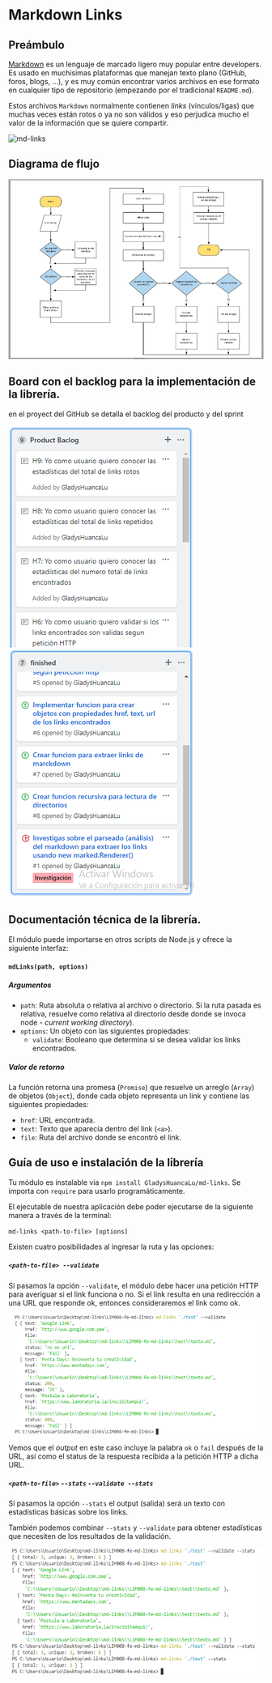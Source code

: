 # Markdown Links

## Preámbulo

[Markdown](https://es.wikipedia.org/wiki/Markdown) es un lenguaje de marcado
ligero muy popular entre developers. Es usado en muchísimas plataformas que
manejan texto plano (GitHub, foros, blogs, ...), y es muy común
encontrar varios archivos en ese formato en cualquier tipo de repositorio
(empezando por el tradicional `README.md`).

Estos archivos `Markdown` normalmente contienen _links_ (vínculos/ligas) que
muchas veces están rotos o ya no son válidos y eso perjudica mucho el valor de
la información que se quiere compartir.


![md-links](https://user-images.githubusercontent.com/110297/42118443-b7a5f1f0-7bc8-11e8-96ad-9cc5593715a6.jpg)

## Diagrama de flujo

![Diagrama de flujo](./img/diagramaDeFlujo.png "Diagrama de flujo")

## Board con el backlog para la implementación de la librería.

en el proyect del GitHub se detalla el backlog del producto y del sprint

![backlog imagen](./img/backlogProducto.png "Backlog del producto") ![backlog imagen](./img/backlogSprint.png "Backlog del sprint")



## Documentación técnica de la librería.

El módulo puede importarse en otros scripts de Node.js y ofrece la
siguiente interfaz:

#### `mdLinks(path, options)`

##### Argumentos

- `path`: Ruta absoluta o relativa al archivo o directorio. Si la ruta pasada es
  relativa, resuelve como relativa al directorio desde donde se invoca
  node - _current working directory_).
- `options`: Un objeto con las siguientes propiedades:
  * `validate`: Booleano que determina si se desea validar los links
    encontrados.

##### Valor de retorno

La función retorna una promesa (`Promise`) que resuelve un arreglo
(`Array`) de objetos (`Object`), donde cada objeto representa un link y contiene
las siguientes propiedades:

- `href`: URL encontrada.
- `text`: Texto que aparecía dentro del link (`<a>`).
- `file`: Ruta del archivo donde se encontró el link.


## Guía de uso e instalación de la librería

Tu módulo es instalable via `npm install GladysHuancaLu/md-links`. 
Se importa con `require` para usarlo
programáticamente.

El ejecutable de nuestra aplicación debe poder ejecutarse de la siguiente
manera a través de la terminal:

`md-links <path-to-file> [options]`

Existen cuatro posibilidades al ingresar la ruta y las opciones:


##### `<path-to-file> --validate`

Si pasamos la opción `--validate`, el módulo debe hacer una petición HTTP para
averiguar si el link funciona o no. Si el link resulta en una redirección a una
URL que responde ok, entonces consideraremos el link como ok.

![Validate imagen](./img/consola2.png "Ejemplo de validate")

Vemos que el _output_ en este caso incluye la palabra `ok` o `fail` después de
la URL, así como el status de la respuesta recibida a la petición HTTP a dicha
URL.

##### `<path-to-file>`  `--stats`  `--validate --stats`  

Si pasamos la opción `--stats` el output (salida) será un texto con estadísticas
básicas sobre los links.

También podemos combinar `--stats` y `--validate` para obtener estadísticas que
necesiten de los resultados de la validación.

![path imagen](./img/consola1.png "Ejemplo de validate")


